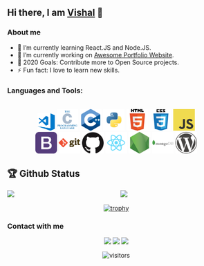 ## Hi there, I am [Vishal](https://vishal-raj-1.github.io/Portfolio/) 👋

### About me

- 🌱 I’m currently learning React.JS and Node.JS.
- 🔭 I’m currently working on [Awesome Portfolio Website](https://github.com/smaranjitghose/awesome-portfolio-websites).
- 🥅 2020 Goals: Contribute more to Open Source projects.
- ⚡ Fun fact: I love to learn new skills.


### Languages and Tools:

<p align="center">
<br/>
<img alt="Visual Studio Code" width="40px" src="https://raw.githubusercontent.com/github/explore/80688e429a7d4ef2fca1e82350fe8e3517d3494d/topics/visual-studio-code/visual-studio-code.png" />
<img alt="C" width="50px" src="https://raw.githubusercontent.com/github/explore/80688e429a7d4ef2fca1e82350fe8e3517d3494d/topics/c/c.png" />
<img alt="CPP" width="50px" src="https://raw.githubusercontent.com/github/explore/80688e429a7d4ef2fca1e82350fe8e3517d3494d/topics/cpp/cpp.png" />
<img alt="Python" width="50px" src="https://raw.githubusercontent.com/github/explore/80688e429a7d4ef2fca1e82350fe8e3517d3494d/topics/python/python.png" />
<img alt="HTML5" width="50px" src="https://raw.githubusercontent.com/github/explore/80688e429a7d4ef2fca1e82350fe8e3517d3494d/topics/html/html.png" />
<img alt="CSS3" width="50px" src="https://raw.githubusercontent.com/github/explore/80688e429a7d4ef2fca1e82350fe8e3517d3494d/topics/css/css.png" />
<img alt="JS" width="50px" src="https://raw.githubusercontent.com/github/explore/80688e429a7d4ef2fca1e82350fe8e3517d3494d/topics/javascript/javascript.png" />
<br/>
<img alt="Bootstrap" width="50px" src="https://raw.githubusercontent.com/github/explore/78df643247d429f6cc873026c0622819ad797942/topics/bootstrap/bootstrap.png" />
<img alt="Git" width="50px" src="https://raw.githubusercontent.com/github/explore/80688e429a7d4ef2fca1e82350fe8e3517d3494d/topics/git/git.png" />
<img alt="GitHub" width="50px" src="https://raw.githubusercontent.com/github/explore/78df643247d429f6cc873026c0622819ad797942/topics/github/github.png" />
<img alt="React" width="50px" src="https://raw.githubusercontent.com/github/explore/78df643247d429f6cc873026c0622819ad797942/topics/react/react.png" />
<img alt="Node" width="50px" src="https://raw.githubusercontent.com/github/explore/78df643247d429f6cc873026c0622819ad797942/topics/nodejs/nodejs.png" />
<img alt="MongoDB" width="50px" src="https://raw.githubusercontent.com/github/explore/78df643247d429f6cc873026c0622819ad797942/topics/mongodb/mongodb.png" />
<img alt="Wordpress" width="50px" src="https://raw.githubusercontent.com/github/explore/78df643247d429f6cc873026c0622819ad797942/topics/wordpress/wordpress.png" />

</p>

## 🏆 Github Status

<img  src="https://github-readme-stats.vercel.app/api?username=Vishal-raj-1&show_icons=true&hide_border=true&theme=dark" width="48%" align="right" >
<img  src="https://github-readme-streak-stats.herokuapp.com/?user=Vishal-raj-1&theme=dark" width="48%" >
<br>

<div align="center">
  
[![trophy](https://github-profile-trophy.vercel.app/?username=Vishal-raj-1&rank=S,AAA,AA,A&theme=juicyfresh&margin-w=15)](https://github.com/ryo-ma/github-profile-trophy)
</div>

### Contact with me

<div align="center">
  
[<img src="https://img.shields.io/badge/Github-%23000000.svg?&style=for-the-badge&logo=github&logoColor=white">](https://vishal-raj-1.github.io/Portfolio/)
[<img src="https://img.shields.io/badge/linkedin-%230077B5.svg?&style=for-the-badge&logo=linkedin&logoColor=white">](http://www.linkedin.com/in/vishal-0710061a1/)
[<img src="https://img.shields.io/badge/Portfolio-%23000000.svg?&style=for-the-badge">](https://vishal-raj-1.github.io/Portfolio/)
<br />

![visitors](https://visitor-badge.laobi.icu/badge?page_id=Vishal-raj-1.Vishal-raj-1)
</div>
